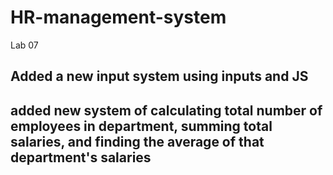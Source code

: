 # HR-management-system
Lab 07

## Added a new input system using inputs and JS

## added new system of calculating total number of employees in department, summing total salaries, and finding the average of that department's salaries

